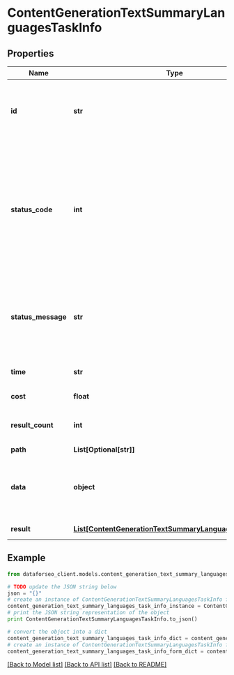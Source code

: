 # ContentGenerationTextSummaryLanguagesTaskInfo


## Properties

Name | Type | Description | Notes
------------ | ------------- | ------------- | -------------
**id** | **str** | task identifier unique task identifier in our system in the UUID format | [optional] 
**status_code** | **int** | status code of the task generated by DataForSEO, can be within the following range: 10000-60000 you can find the full list of the response codes here | [optional] 
**status_message** | **str** | informational message of the task you can find the full list of general informational messages here | [optional] 
**time** | **str** | execution time, seconds | [optional] 
**cost** | **float** | total tasks cost, USD | [optional] 
**result_count** | **int** | number of elements in the result array | [optional] 
**path** | **List[Optional[str]]** | URL path | [optional] 
**data** | **object** | contains the same parameters that you specified in the POST request | [optional] 
**result** | [**List[ContentGenerationTextSummaryLanguagesResultInfo]**](ContentGenerationTextSummaryLanguagesResultInfo.md) | array of results | [optional] 

## Example

```python
from dataforseo_client.models.content_generation_text_summary_languages_task_info import ContentGenerationTextSummaryLanguagesTaskInfo

# TODO update the JSON string below
json = "{}"
# create an instance of ContentGenerationTextSummaryLanguagesTaskInfo from a JSON string
content_generation_text_summary_languages_task_info_instance = ContentGenerationTextSummaryLanguagesTaskInfo.from_json(json)
# print the JSON string representation of the object
print ContentGenerationTextSummaryLanguagesTaskInfo.to_json()

# convert the object into a dict
content_generation_text_summary_languages_task_info_dict = content_generation_text_summary_languages_task_info_instance.to_dict()
# create an instance of ContentGenerationTextSummaryLanguagesTaskInfo from a dict
content_generation_text_summary_languages_task_info_form_dict = content_generation_text_summary_languages_task_info.from_dict(content_generation_text_summary_languages_task_info_dict)
```
[[Back to Model list]](../README.md#documentation-for-models) [[Back to API list]](../README.md#documentation-for-api-endpoints) [[Back to README]](../README.md)



